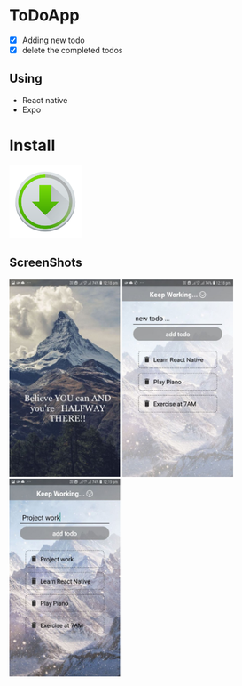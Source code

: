 # ToDoApp
- [x]  Adding new todo
- [x]  delete the completed todos

## Using
- React native
- Expo

# Install
<a href="https://gitlab.com/trishu/android-app-using-react-native/-/blob/master/todoapp/Apk/myproject.apk"><img src="ScreenShots/install-png-5.png" height="130" width="130"></a>

## ScreenShots

<img src="ScreenShots/splash-screen.jpeg" width="200">
<img src="ScreenShots/home-screen.jpeg" width="200" >
<img src="ScreenShots/added-todo.jpeg"  width="200">



